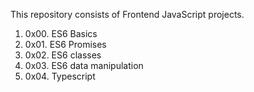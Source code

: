 This repository consists of Frontend JavaScript projects.

1. 0x00. ES6 Basics
2. 0x01. ES6 Promises
3. 0x02. ES6 classes
4. 0x03. ES6 data manipulation
5. 0x04. Typescript

